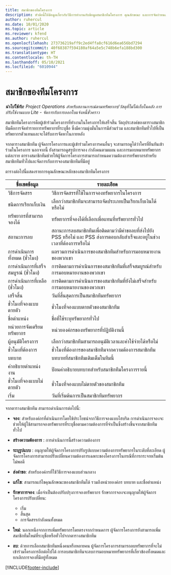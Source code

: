 ```yaml
---
title: สมาชิกของทีมโครงการ
description: หัวข้อนี้ให้ข้อมูลเกี่ยวกับวิธีการทำงานกับข้อมูลสมาชิกทีมโครงการ คุณลักษณะ และการจัดกำหนดการ
author: ruhercul
ms.date: 10/01/2020
ms.topic: article
ms.reviewer: kfend
ms.author: ruhercul
ms.openlocfilehash: 273736219aff9c2ed4ffa8cf616d6ea656bd7294
ms.sourcegitcommit: 40f68387f594180af64a5e5c748b6efa188bd300
ms.translationtype: HT
ms.contentlocale: th-TH
ms.lasthandoff: 05/10/2021
ms.locfileid: "6010944"
---
```

# <a name="project-team-members"></a>สมาชิกของทีมโครงการ

_**นำไปใช้กับ:** Project Operations สำหรับสถานการณ์ตามทรัพยากร/วัสดุที่ไม่ได้เก็บในคลัง การปรับใช้งานแบบ Lite - จัดการกับการออกใบแจ้งหนี้ชั่วคราว_

สมาชิกทีมโครงการคือผู้เข้าร่วมโครงการที่ทำงานในโครงการให้เสร็จสิ้น วัตถุประสงค์ของตารางสมาชิกทีมคือการจัดทำรายการทรัพยากรที่ระบุชื่อ ซึ่งมีความมุ่งมั่นในการมีส่วนร่วม และสมาชิกทีมทั่วไปที่เป็นทรัพยากรตัวแทนและจะได้รับการจัดหาในภายหลัง

จากตารางสมาชิกทีม ผู้จัดการโครงการและผู้เข้าร่วมโครงการคนอื่นๆ จะสามารถดูได้ว่าใครที่ยืนยันเข้าร่วมในโครงการ นอกจากนี้ ยังสามารถดูสรุปการจอง กำลังคนตามแผน และการมอบหมายทรัพยากรแต่ละราย ตารางสมาชิกทีมช่วยให้ผู้จัดการโครงการสามารถกำหนดความต้องการทรัพยากรสำหรับสมาชิกทีมทั่วไปและจัดการกับการจองสมาชิกทีมที่มีอยู่

ตารางต่อไปนี้แสดงรายการคุณลักษณะหลักของสมาชิกทีมโครงการ

| ชื่อเขตข้อมูล          | รายละเอียด                                                                                                                                                                  |
|--------------------------|-----------------------------------------------------------------------------------------------------------------------------------------------------------------------------------|
| วิธีการจัดสรร        | วิธีการจัดสรรที่ใช้ในการจองทรัพยากรในโครงการ                                                                         |
| ชนิดการเรียกเก็บเงิน             | เลือกว่าสมาชิกทีมจะสามารถจัดประเภทเป็นเรียกเก็บเงินได้หรือไม่                                                                                                                                       |
| ทรัพยากรที่สามารถจองได้        | ทรัพยากรที่จองได้ที่เลือกเพื่อแทนที่ทรัพยากรทั่วไป                                                                                                                   |
| สถานะการลบ            | สถานะการลบสมาชิกทีมเพื่อติดตามว่ามีคำขอลบที่ส่งไปยัง PSS หรือไม่ และ PSS ส่งการตอบกลับสำเร็จและอยู่ในช่วงเวลาที่ต้องการหรือไม่ |
| การดำเนินการทั้งหมด (ชั่วโมง)     | ผลรวมการดำเนินการของสมาชิกทีมสำหรับการมอบหมายงานของพวกเขา                                                                                                                         |
| การดำเนินการที่เสร็จสมบูรณ์ (ชั่วโมง) | การติดตามการดำเนินการของสมาชิกทีมที่เสร็จสมบูรณ์สำหรับการมอบหมายงานของพวกเขา                                                                                           |
| การดำเนินการที่เหลือ (ชั่วโมง) | การติดตามการดำเนินการของสมาชิกทีมที่ยังไม่เสร็จสำหรับการมอบหมายงานของพวกเขา                                                                                    |
| เสร็จสิ้น                   | วันที่สิ้นสุดการเป็นสมาชิกทีมทรัพยากร                                                                                                                                            |
| ชั่วโมงที่จองแบบตายตัว        | ชั่วโมงที่จองแบบตายตัวของสมาชิกทีม                                                                                                                                                                |
| ชื่อตำแหน่ง            | ชื่อที่ใช้ระบุทรัพยากรทั่วไป                                                                                                                                   |
| หน่วยการจัดเตรียมทรัพยากร          | หน่วยองค์กรของทรัพยากรที่ปฏิบัติงานนี้                                                                                                                      |
| ผู้อนุมัติโครงการ         | เลือกว่าสมาชิกทีมสามารถอนุมัติเวลาและค่าใช้จ่ายได้หรือไม่                                                                                                                     |
| ชั่วโมงที่ต้องการ           | ชั่วโมงที่ต้องการของสมาชิกทีมจากความต้องการสมาชิกทีม                                                                                                                       |
| บทบาท                     | บทบาทที่สมาชิกทีมเติมเต็มในทีมนี้                                                                                                                                |
| คำอธิบายตำแหน่งงาน     | ป้อนคำอธิบายบทบาทสำหรับสมาชิกทีมโครงการรายนี้                                                                                                                             |
| ชั่วโมงที่จองแบบไม่ตายตัว        | ชั่วโมงที่จองแบบไม่ตายตัวของสมาชิกทีม                                                                                                                                                                 |
| เริ่ม                    | วันที่เริ่มต้นการเป็นสมาชิกทีมทรัพยากร                                                                                                                                          |

จากตารางสมาชิกทีม สามารถดำเนินการต่อไปนี้:

- **จอง**: สำหรับองค์กรที่ดำเนินการโดยใช้ประโยชน์จากวิธีการจองแบบไฮบริด การดำเนินการจองจะช่วยให้ผู้ใช้สามารถจองทรัพยากรที่ระบุชื่อตามความต้องการที่จำเป็นซึ่งสร้างขึ้นจากสมาชิกทีมทั่วไป
- **สร้างความต้องการ** : การดำเนินการนี้สร้างความต้องการ
- **ระบุรูปแบบ** : อนุญาตให้ผู้จัดการโครงการปรับรูปแบบความต้องการทรัพยากรในระดับที่ละเอียด ผู้จัดการโครงการสามารถปรับเปลี่ยนความต้องการเฉพาะของโครงการในกรณีที่การกระจายเริ่มต้นไม่พอดี
- **ส่งคำขอ**: สำหรับองค์กรที่ใช้วิธีการจองแบบส่วนกลาง
- **แก้ไข**: สามารถแก้ไขคุณลักษณะของสมาชิกทีมได้ รวมถึงหน่วยองค์กร บทบาท และชื่อตำแหน่ง
- **รักษาการจอง**: เมื่อจำเป็นต้องปรับปรุงการจองทรัพยากร รักษาการจองจะอนุญาตให้ผู้จัดการโครงการปรับเปลี่ยน:

    - เริ่ม
    - สิ้นสุด
    - การจัดสรรกำลังคนทั้งหมด

- **ใหม่**: นอกเหนือจากการเพิ่มทรัพยากรโดยตรงจากกำหนดการ ผู้จัดการโครงการยังสามารถเพิ่มสมาชิกทีมใหม่ที่ระบุชื่อหรือทั่วไปจากตารางสมาชิกทีม
- **ลบ**: ด้วยการเลือกสมาชิกทีมหนึ่งคนหรือหลายคน ผู้จัดการโครงการสามารถลบทรัพยากรที่จะไม่เข้าร่วมโครงการอีกต่อไปได้ การลบสมาชิกทีมจะลบการมอบหมายทรัพยากรที่เกี่ยวข้องทั้งหมดและยกเลิกการจองที่มีอยู่ทั้งหมด


[!INCLUDE[footer-include](../includes/footer-banner.md)]